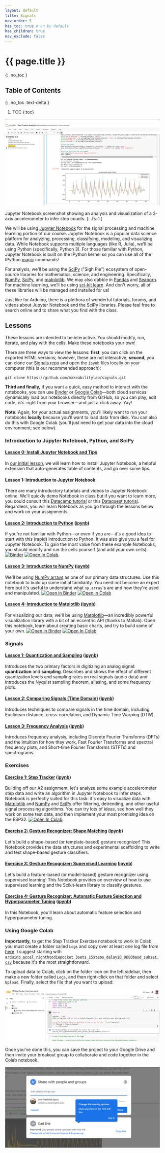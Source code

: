 ```yaml
---
layout: default
title: Signals
nav_order: 5
has_toc: true # on by default
has_children: true
nav_exclude: false
---
```

# {{ page.title }}
{: .no_toc }

## Table of Contents
{: .no_toc .text-delta }

1. TOC
{:toc}
---

<!-- TODO: write an intro for signal processing and move this to jupyter.md -->

![Screenshot of Jupyter Notebook](assets/images/JupyterNotebook_Screenshot.png)

Jupyter Notebook screenshot showing an analysis and visualization of a 3-axis accelerometer to infer step counts.
{: .fs-1 }

We will be using [Jupyter Notebook](https://jupyter.org/index.html) for the signal processing and machine learning portion of our course. Jupyter Notebook is a popular data science platform for analyzing, processing, classifying, modeling, and visualizing data. While Notebook supports multiple languages (like R, Julia), we'll be using Python (specifically, Python 3). For those familiar with Python, Jupyter Notebook is built on the IPython kernel so you can use all of the IPython [magic](https://ipython.readthedocs.io/en/stable/interactive/magics.html) commands!

For analysis, we'll be using the [SciPy](https://www.scipy.org/) ("Sigh Pie") ecosystem of open-source libraries for mathematics, science, and engineering. Specifically, [NumPy](https://numpy.org/), [SciPy](https://www.scipy.org/scipylib/index.html), and [matplotlib](https://matplotlib.org/). We may also dabble in [Pandas](https://pandas.pydata.org/) and [Seaborn](https://seaborn.pydata.org/). For machine learning, we'll be using [sci-kit learn](https://scikit-learn.org/stable/). And don't worry, all of these libraries will be managed and installed for us!

Just like for Arduino, there is a plethora of wonderful tutorials, forums, and videos about Jupyter Notebook and the SciPy libraries. Please feel free to search online and to share what you find with the class.

<!-- maybe talking about Google Colab here? https://colab.research.google.com/notebooks/intro.ipynb -->

## Lessons

These lessons are intended to be interactive. You should modify, run, iterate, and play with the cells. Make these notebooks your own!

There are three ways to view the lessons: **first**, you can click on the exported HTML versions; however, these are not interactive; **second**, you can clone our [Signals repo](https://github.com/makeabilitylab/signals) and open the `ipynb` files locally on your computer (this is our recommended approach):

```
git clone https://github.com/makeabilitylab/signals.git
```

**Third and finally,** if you want a quick, easy method to interact with the notebooks, you can use [Binder](https://mybinder.org/) or [Google Colab](https://colab.research.google.com/)—both cloud services dynamically load our notebooks directly from GitHub, so you can play, edit code, *etc.* right from your browser—and just a click away. Yay!

**Note:** Again, for your actual assignments, you'll likely want to run your notebooks **locally** because you'll want to load data from disk. You can also do this with Google Colab (you'll just need to get your data into the cloud environment; see below).

<!-- TODO: add in a very first notebook on using Jupyter Notebook -->
<!-- TODO: add in an H3 that separates this stuff out a bit -->
### Introduction to Jupyter Notebook, Python, and SciPy

#### [Lesson 0: Install Jupyter Notebook and Tips](jupyter-notebook.md)

In [our initial lesson](jupyter-notebook.md), we will learn how to install Jupyter Notebook, a helpful extension that auto-generates table of contents, and go over some tips.

#### Lesson 1: Introduction to Jupyter Notebook

There are many introductory tutorials and videos to Jupyter Notebook online. We'll quickly demo Notebook in class but if you want to learn more, you could consult this [Datacamp tutorial](https://www.datacamp.com/community/tutorials/tutorial-jupyter-notebook) or this [Dataquest tutorial](https://www.dataquest.io/blog/jupyter-notebook-tutorial/). Regardless, you will learn Notebook as you go through the lessons below and work on your assignments.

<!-- MusicInformationRetrieval has a good Jupyter Notebook basics page: https://musicinformationretrieval.com/get_good_at_ipython.html -->

#### [Lesson 2: Introduction to Python](IntroToPython.html) ([ipynb](https://github.com/makeabilitylab/signals/blob/master/Tutorials/IntroToPython.ipynb)) 

If you're not familiar with Python—or even if you are—it's a good idea to start with this (rapid) introduction to Python. It was also give you a feel for Jupyter Notebook. To gain the most value from these example Notebooks, you should modify and run the cells yourself (and add your own cells). [![Binder](https://mybinder.org/badge_logo.svg)](https://mybinder.org/v2/gh/makeabilitylab/signals/master?filepath=Tutorials%2FIntroToPython.ipynb) [![Open In Colab](https://colab.research.google.com/assets/colab-badge.svg)](https://colab.research.google.com/github/makeabilitylab/signals/blob/master/Tutorials/IntroToPython.ipynb).

#### [Lesson 3: Introduction to NumPy](IntroToNumPy.html) ([ipynb](https://github.com/makeabilitylab/signals/blob/master/Tutorials/IntroToNumPy.ipynb))

We'll be using [NumPy arrays](https://numpy.org/doc/stable/reference/arrays.html) as one of our primary data structures. Use this notebook to build up some initial familiarity. You need not become an expert here but it's useful to understand what `np.array`'s are and how they're used and manipulated. [![Open in Binder](https://mybinder.org/badge_logo.svg)](https://mybinder.org/v2/gh/makeabilitylab/signals/master?filepath=Tutorials%2FIntroToNumPy.ipynb) [![Open in Colab](https://colab.research.google.com/assets/colab-badge.svg)](https://colab.research.google.com/github/makeabilitylab/signals/blob/master/Tutorials/IntroToNumPy.ipynb)

#### [Lesson 4: Introduction to Matplotlib](IntroToMatplotlib.html) ([ipynb](https://github.com/makeabilitylab/signals/blob/master/Tutorials/IntroToMatplotlib.ipynb))

For visualizing our data, we'll be using [Matplotlib](https://matplotlib.org/)—an incredibly powerful visualization library with a bit of an eccentric API (thanks to Matlab). Open this notebook, learn about creating basic charts, and try to build some of your own. [![Open in Binder](https://mybinder.org/badge_logo.svg)](https://mybinder.org/v2/gh/makeabilitylab/signals/master?filepath=Tutorials%2FIntroToMatplotlib.ipynb) [![Open In Colab](https://colab.research.google.com/assets/colab-badge.svg)](https://colab.research.google.com/github/makeabilitylab/signals/blob/master/Tutorials/IntroToMatplotlib.ipynb)

### Signals

<!-- I can't seem to get Binder to work on the following lessons, perhaps because of spaces in the filenames? -->
<!-- For example: https://mybinder.org/v2/gh/makeabilitylab/signals/master?filepath=Tutorials%2FSignals%2520-%2520Comparing%2520Signals.ipynb doesn't work -->

#### [Lesson 1: Quantization and Sampling](QuantizationAndSampling/index.html) ([ipynb](https://github.com/makeabilitylab/signals/blob/master/Tutorials/Signals%20-%20Quantization%20and%20Sampling.ipynb))

Introduces the two primary factors in digitizing an analog signal: **quantization** and **sampling**. Describes and shows the effect of different quantization levels and sampling rates on real signals (audio data) and introduces the Nyquist sampling theorem, aliasing, and some frequency plots. 

#### [Lesson 2: Comparing Signals (Time Domain)](ComparingSignals/index.html) ([ipynb](https://github.com/makeabilitylab/signals/blob/master/Tutorials/Signals%20-%20Comparing%20Signals.ipynb))

Introduces techniques to compare signals in the time domain, including Euclidean distance, cross-correlation, and Dynamic Time Warping (DTW).

#### [Lesson 3: Frequency Analysis](FrequencyAnalysis/index.html) ([ipynb](https://github.com/makeabilitylab/signals/blob/master/Tutorials/Signals%20-%20Frequency%20Analysis.ipynb))

Introduces frequency analysis, including Discrete Fourier Transforms (DFTs) and the intuition for how they work, Fast Fourier Transforms and spectral frequency plots, and Short-time Fourier Transforms (STFTs) and spectrograms.

### Exercises

#### [Exercise 1: Step Tracker](StepTracker/index.html) ([ipynb](https://github.com/makeabilitylab/signals/blob/master/Projects/StepTracker/StepTracker-Exercises.ipynb))

Building off our A2 assignment, let's analyze some example accelerometer step data and write an algorithm in Jupyter Notebook to infer steps. Notebook is perfectly suited for this task: it's easy to visualize data with [Matplotlib](https://matplotlib.org/) and [NumPy](https://numpy.org/) and [SciPy](https://www.scipy.org/scipylib/index.html) offer filtering, detrending, and other useful signal processing algorithms. You can try lots of ideas, see how well they work on some test data, and then implement your most promising idea on the ESP32. [![Open In Colab](https://colab.research.google.com/assets/colab-badge.svg)](https://colab.research.google.com/github/makeabilitylab/signals/blob/master/Projects/StepTracker/StepTracker-Exercises.ipynb). 

#### [Exercise 2: Gesture Recognizer: Shape Matching](gesturerec/shapebased/index.html) ([ipynb](https://github.com/makeabilitylab/signals/blob/master/Projects/GestureRecognizer/GestureRecognizer-ShapeBased.ipynb))

Let's build a shape-based (or template-based) gesture recognizer! This Notebook provides the data structures and experimental scaffolding to write and test shape-based gesture classifiers.

#### [Exercise 3: Gesture Recognizer: Supervised Learning](gesturerec/featurebased/index.html) ([ipynb](https://github.com/makeabilitylab/signals/blob/master/Projects/GestureRecognizer/GestureRecognizer-FeatureBased.ipynb))

Let's build a feature-based (or model-based) gesture recognizer using supervised learning! This Notebook provides an overview of how to use supervised learning and the Scikit-learn library to classify gestures.

#### [Exercise 4: Gesture Recognizer: Automatic Feature Selection and Hyperparameter Tuning](FeatureSelectionAndHyperparameterTuning/index.html) ([ipynb](https://github.com/makeabilitylab/signals/blob/master/Projects/GestureRecognizer/Feature%20Selection%20and%20Hyperparameter%20Tuning.ipynb))

In this Notebook, you'll learn about automatic feature selection and hyperparameter tuning.

### Using Google Colab

**Importantly,** to get the Step Tracker Exercise notebook to work in Colab, you must create a folder called `Logs` and copy over at least one log file from [here](https://github.com/makeabilitylab/signals/tree/master/Projects/StepTracker/Logs). I suggest starting with [`arduino_accel_righthoodiepocket_3sets_15steps_delay10_9600baud_subset.csv`](https://github.com/makeabilitylab/signals/blob/master/Projects/StepTracker/Logs/arduino_accel_righthoodiepocket_3sets_15steps_delay10_9600baud_subset.csv) because it's the most straightforward. 

To upload data to Colab, click on the folder icon on the left sidebar, then make a new folder called `Logs`, and then right-click on that folder and select `Upload`. Finally, select the file that you want to upload:

![Screenshot of uploading data to Google Colab](assets/images/GoogleColab_UploadingData_Screenshot.png)

Once you've done this, you can save the project to your Google Drive and then invite your breakout group to collaborate and code together in the Colab notebook.

![Screenshot of sharing and collaborating in Google Colab](assets/images/GoogleColab_ShareAndCollaborate_Screenshot.png)

<!-- ![](assets/images/JupyterNotebook_StepTrackerVisualization_Screenshot.png) -->

<!-- ## Sampling

Love this video by Monty Montgomery at Xiph on sampling: https://youtu.be/FG9jemV1T7I entitled: "A Digital Media Primer For Geeks by Christopher "Monty" Montgomery and Xiph.org". Also shows impact of sampling rate and quantization on audio -->

<!-- Urban sound classification: https://aqibsaeed.github.io/2016-09-03-urban-sound-classification-part-1/ -->